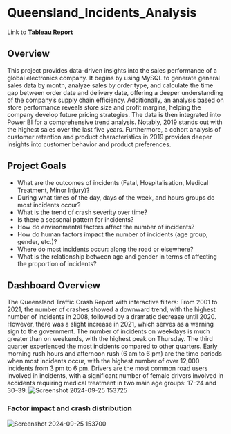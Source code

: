 # Queensland_Incidents_Analysis
Link to **[Tableau Report](https://public.tableau.com/app/profile/brian.ong1771/viz/Story_17272414319140/StoryTellingaboutQueenslandIncidentsdata?publish=yes)**

## Overview
This project provides data-driven insights into the sales performance of a global electronics company. It begins by using MySQL to generate general sales data by month, analyze sales by order type, and calculate the time gap between order date and delivery date, offering a deeper understanding of the company’s supply chain efficiency. Additionally, an analysis based on store performance reveals store size and profit margins, helping the company develop future pricing strategies. The data is then integrated into Power BI for a comprehensive trend analysis. Notably, 2019 stands out with the highest sales over the last five years. Furthermore, a cohort analysis of customer retention and product characteristics in 2019 provides deeper insights into customer behavior and product preferences.
## Project Goals
* What are the outcomes of incidents (Fatal, Hospitalisation, Medical Treatment, Minor Injury)?
* During what times of the day, days of the week, and hours groups do most incidents occur?
* What is the trend of crash severity over time?
* Is there a seasonal pattern for incidents?
* How do environmental factors affect the number of incidents?
* How do human factors impact the number of incidents (age group, gender, etc.)?
* Where do most incidents occur: along the road or elsewhere?
* What is the relationship between age and gender in terms of affecting the proportion of incidents?

## Dashboard Overview
The Queensland Traffic Crash Report with interactive filters:
From 2001 to 2021, the number of crashes showed a downward trend, with the highest number of incidents in 2008, followed by a dramatic decrease until 2020. However, there was a slight increase in 2021, which serves as a warning sign to the government.
The number of incidents on weekdays is much greater than on weekends, with the highest peak on Thursday.
The third quarter experienced the most incidents compared to other quarters.
Early morning rush hours and afternoon rush (6 am to 6 pm) are the time periods when most incidents occur, with the highest number of over 12,000 incidents from 3 pm to 6 pm.
Drivers are the most common road users involved in incidents, with a significant number of female drivers involved in accidents requiring medical treatment in two main age groups: 17–24 and 30–39.
![Screenshot 2024-09-25 153725](https://github.com/user-attachments/assets/4b45fc64-63a8-4fe1-ad3e-2f3d5b5b90a9)
### Factor impact and crash distribution
![Screenshot 2024-09-25 153700](https://github.com/user-attachments/assets/e7c63712-bedd-4c7a-b4c8-46570e2ea888)
